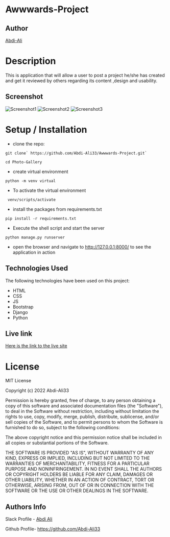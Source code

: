 # Awwwards-Project

## Author

[Abdi-Ali](https://github.com/Abdi-Ali33)

# Description
This is application that will allow a user to post a project he/she has created and get it reviewed by others regarding its content ,design and usability.
## Screenshot
![Screenshot1](./screenshots/)
![Screenshot2](./screenshots/)
![Screenshot3](./screenshots/)

# Setup / Installation
* clone the repo:

```shell
git clone` https://github.com/Abdi-Ali33/Awwwards-Project.git`
```

```
cd Photo-Gallery
```
* create virtual environment 

```shell
python -m venv virtual
```

* To activate the virtual environment
```shell
 venv/scripts/activate
```

* install the packages from requirements.txt
```shell
pip install -r requirements.txt 
```
* Execute the shell script and start the server
```shell
python manage.py runserver
```
* open the browser and navigate to http://127.0.0.1:8000/ to see the application in action

## Technologies Used
The following technologies have been used on this project:

* HTML
* CSS
* JS
* Bootstrap
* Django
* Python

## Live link
[Here is the link to the live site](https://awwwards-project1.herokuapp.com/)

# License

MIT License

Copyright (c) 2022 Abdi-Ali33

Permission is hereby granted, free of charge, to any person obtaining a copy
of this software and associated documentation files (the "Software"), to deal
in the Software without restriction, including without limitation the rights
to use, copy, modify, merge, publish, distribute, sublicense, and/or sell
copies of the Software, and to permit persons to whom the Software is
furnished to do so, subject to the following conditions:

The above copyright notice and this permission notice shall be included in all
copies or substantial portions of the Software.

THE SOFTWARE IS PROVIDED "AS IS", WITHOUT WARRANTY OF ANY KIND, EXPRESS OR
IMPLIED, INCLUDING BUT NOT LIMITED TO THE WARRANTIES OF MERCHANTABILITY,
FITNESS FOR A PARTICULAR PURPOSE AND NONINFRINGEMENT. IN NO EVENT SHALL THE
AUTHORS OR COPYRIGHT HOLDERS BE LIABLE FOR ANY CLAIM, DAMAGES OR OTHER
LIABILITY, WHETHER IN AN ACTION OF CONTRACT, TORT OR OTHERWISE, ARISING FROM,
OUT OF OR IN CONNECTION WITH THE SOFTWARE OR THE USE OR OTHER DEALINGS IN THE
SOFTWARE.

## Authors Info

Slack Profile - [Abdi Ali](https://app.slack.com/client/T0101L740P4/D032HD8S7CP)

Github Profile- https://github.com/Abdi-Ali33
